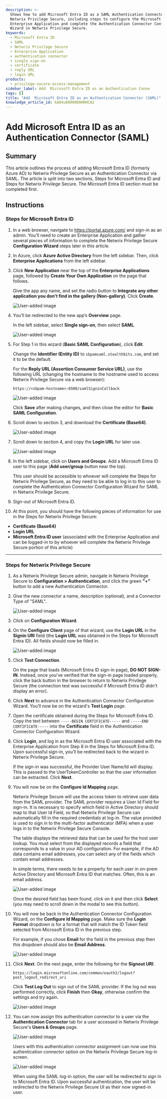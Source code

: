 ```yaml
---
description: >-
  Shows how to add Microsoft Entra ID as a SAML Authentication Connector in
  Netwrix Privilege Secure, including steps to configure the Microsoft Entra ID
  Enterprise Application and complete the Authentication Connector Configuration
  Wizard in Netwrix Privilege Secure.
keywords:
  - Microsoft Entra ID
  - SAML
  - Netwrix Privilege Secure
  - Enterprise Application
  - authentication connector
  - single sign-on
  - certificate
  - reply URL
  - login URL
products:
  - privilege-secure-access-management
sidebar_label: Add  Microsoft Entra ID as an Authentication Conne
tags: []
title: "Add  Microsoft Entra ID as an Authentication Connector (SAML)"
knowledge_article_id: kA04u0000000HRHCA2
---
```


# Add  Microsoft Entra ID as an Authentication Connector (SAML)

## Summary

This article outlines the process of adding Microsoft Entra ID (formerly Azure AD) to Netwrix Privilege Secure as an Authentication Connector via SAML. The article is split into two sections, Steps for Microsoft Entra ID and Steps for Netwrix Privilege Secure. The Microsoft Entra ID section must be completed first.

## Instructions

### Steps for Microsoft Entra ID

1. In a web browser, navigate to https://portal.azure.com/ and sign-in as an admin. You’ll need to create an Enterprise Application and gather several pieces of information to complete the Netwrix Privilege Secure **Configuration Wizard** steps later in this article.
2. In Azure, click **Azure Active Directory** from the left sidebar. Then, click **Enterprise Applications** from the left sidebar.
3. Click **New Application** near the top of the **Enterprise Applications** page, followed by **Create Your Own Application** on the page that follows.

   Give the app any name, and set the radio button to **Integrate any other application you don't find in the gallery (Non-gallery)**. Click **Create**.

   ![User-added image](images/ka0Qk0000003IQD_0EM4u000004bUkT.png)

4. You’ll be redirected to the new app’s **Overview** page.

   In the left sidebar, select **Single sign-on**, then select **SAML**.

   ![User-added image](images/ka0Qk0000003IQD_0EM4u000004bUkY.png)

5. For Step 1 in this wizard (**Basic SAML Configuration**), click **Edit**.

   Change the **Identifier (Entity ID)** to `sbpamsaml.stealthbits.com`, and set it to be the default.

   For the **Reply URL (Assertion Consumer Service URL)**, use the following URL (changing the hostname to the hostname used to access Netwrix Privilege Secure via a web browser):

   ```
   https://<sbpam-hostname>:6500/samlSigninCallback
   ```

   ![User-added image](images/ka0Qk0000003IQD_0EM4u000004bUh1.png)

   Click **Save** after making changes, and then close the editor for **Basic SAML Configuration**.

6. Scroll down to section 3, and download the **Certificate (Base64)**.

   ![User-added image](images/ka0Qk0000003IQD_0EM4u000004bUkd.png)

7. Scroll down to section 4, and copy the **Login URL** for later use.

   ![User-added image](images/ka0Qk0000003IQD_0EM4u000004bUki.png)

8. In the left sidebar, click on **Users and Groups**. Add a Microsoft Entra ID user to this page (**Add user/group** button near the top).

   This user should be accessible to whoever will complete the Steps for Netwrix Privilege Secure, as they need to be able to log in to this user to complete the Authentication Connector Configuration Wizard for SAML in Netwrix Privilege Secure.

9. Sign-out of Microsoft Entra ID.

10. At this point, you should have the following pieces of information for use in the Steps for Netwrix Privilege Secure:

   - **Certificate (Base64)**
   - **Login URL**
   - **Microsoft Entra ID user** (associated with the Enterprise Application and can be logged-in to by whoever will complete the Netwrix Privilege Secure portion of this article)

---

### Steps for Netwrix Privilege Secure

1. As a Netwrix Privilege Secure admin, navigate in Netwrix Privilege Secure to **Configuration > Authentication**, and click the green **"+"** button to add a new Authentication Connector.
2. Give the new connector a name, description (optional), and a Connector Type of "SAML".

   ![User-added image](images/ka0Qk0000003IQD_0EM4u000004bUkn.png)

3. Click on **Configuration Wizard**.
4. On the **Configure Client** page of that wizard, use the **Login URL** in the **Signin URI** field (the **Login URL** was obtained in the Steps for Microsoft Entra ID). All fields should now be filled in.

   ![User-added image](images/ka0Qk0000003IQD_0EM4u000004bUks.png)

5. Click **Test Connection**.

   On the page that loads (Microsoft Entra ID sign-in page), **DO NOT SIGN-IN**. Instead, once you've verified that the sign-in page loaded properly, click the back button in the browser to return to Netwrix Privilege Secure (the connection test was successful if Microsoft Entra ID didn't display an error).

6. Click **Next** to advance in the Authentication Connector Configuration Wizard. You’ll now be on the wizard's **Test Login** page.
7. Open the certificate obtained during the Steps for Microsoft Entra ID. Copy the text between `-----BEGIN CERTIFICATE-----` and `-----END CERTIFICATE-----` into the **Certificate** field in the Authentication Connector Configuration Wizard.
8. Click **Login**, and log in as the Microsoft Entra ID user associated with the Enterprise Application from Step 8 in the Steps for Microsoft Entra ID. Upon successful sign-in, you’ll be redirected back to the wizard in Netwrix Privilege Secure.

   If the sign-in was successful, the Provider User Name/Id will display. This is passed to the UserTokenController so that the user information can be extracted. Click **Next**.

9. You will now be on the **Configure Id Mapping** page.

   Netwrix Privilege Secure will use the access token to retrieve user data from the SAML provider. The SAML provider requires a User Id Field for sign-in. It is necessary to specify which field in Active Directory should map to that User Id Field, so that Netwrix Privilege Secure can automatically fill in the required credentials at log-in. The value provided is used to sign in to the multi-factor authenticator (MFA) when a user logs in to the Netwrix Privilege Secure Console.

   The table displays the retrieved data that can be used for the host user lookup. You must select from the displayed records a field that corresponds to a value in your AD configuration. For example, if the AD data contains email addresses, you can select any of the fields which contain email addresses.

   In simple terms, there needs to be a property for each user in on-prem Active Directory and Microsoft Entra ID that matches. Often, this is an email address.

   ![User-added image](images/ka0Qk0000003IQD_0EM4u000004bUkx.png)

   Once the desired field has been found, click on it and then click **Select** (you may need to scroll down in the modal to see this button).

10. You will now be back in the Authentication Connector Configuration Wizard, on the **Configure Id Mapping** page. Make sure the **Login Format** dropdown is for a format that will match the ID Token field selected from Microsoft Entra ID in the previous step.

    For example, if you chose **Email** for the field in the previous step then this dropdown should also be **Email Address**.

    ![User-added image](images/ka0Qk0000003IQD_0EM4u000004bUl2.png)

11. Click **Next**. On the next page, enter the following for the **Signout URI**:

    ```
    https://login.microsoftonline.com/common/oauth2/logout?post_logout_redirect_uri
    ```

    Click **Test Log Out** to sign out of the SAML provider. If the log out was performed correctly, click **Finish** then **Okay**, otherwise confirm the settings and try again.

    ![User-added image](images/ka0Qk0000003IQD_0EM4u000004bUl7.png)

12. You can now assign this authentication connector to a user via the **Authentication Connector** tab for a user accessed in Netwrix Privilege Secure's **Users & Groups** page.

    ![User-added image](images/ka0Qk0000003IQD_0EM4u000004bUlC.png)

    Users with this authentication connector assignment can now use this authentication connector option on the Netwrix Privilege Secure log-in screen.

    ![User-added image](images/ka0Qk0000003IQD_0EM4u000004bUlH.png)

    When using the SAML log-in option, the user will be redirected to sign in to Microsoft Entra ID. Upon successful authentication, the user will be redirected to the Netwrix Privilege Secure UI as their now signed-in user.
